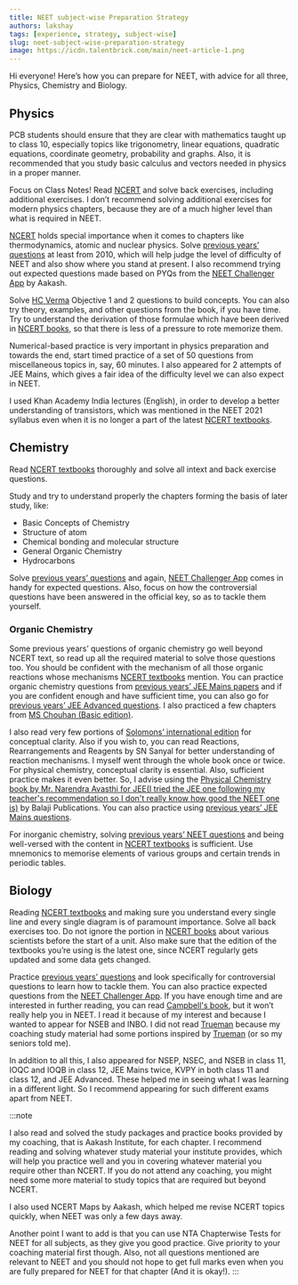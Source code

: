 ```yaml
---
title: NEET subject-wise Preparation Strategy
authors: lakshay
tags: [experience, strategy, subject-wise]
slug: neet-subject-wise-preparation-strategy
image: https://icdn.talentbrick.com/main/neet-article-1.png
---
```


Hi everyone! Here’s how you can prepare for NEET, with advice for all three, Physics, Chemistry and Biology.

<!--truncate-->

## Physics
PCB students should ensure that they are clear with mathematics taught up to class 10, especially topics like trigonometry, linear equations, quadratic equations, coordinate geometry, probability and graphs. Also, it is recommended that you study basic calculus and vectors needed in physics in a proper manner.

Focus on Class Notes!
Read [NCERT](https://amzn.to/3IR2dIz) and solve back exercises, including additional exercises. I don’t recommend solving additional exercises for modern physics chapters, because they are of a much higher level than what is required in NEET.

[NCERT](https://amzn.to/3IR2dIz) holds special importance when it comes to chapters like thermodynamics, atomic and nuclear physics.
Solve [previous years’ questions](https://amzn.to/31Wf4IU) at least from 2010, which will help judge the level of difficulty of NEET and also show where you stand at present. I also recommend trying out expected questions made based on PYQs from the [NEET Challenger App](https://play.google.com/store/apps/details?id=aakash.neet.past_year_papers) by Aakash.

Solve [HC Verma](https://amzn.to/3m5xAFR) Objective 1 and 2 questions to build concepts. You can also try theory, examples, and other questions from the book, if you have time.
Try to understand the derivation of those formulae which have been derived in [NCERT books](https://amzn.to/3IR2dIz), so that there is less of a pressure to rote memorize them. 

Numerical-based practice is very important in physics preparation and towards the end, start timed practice of a set of 50 questions from miscellaneous topics in, say, 60 minutes.
I also appeared for 2 attempts of JEE Mains, which gives a fair idea of the difficulty level we can also expect in NEET.

I used Khan Academy India lectures (English), in order to develop a better understanding of transistors, which was mentioned in the NEET 2021 syllabus even when it is no longer a part of the latest [NCERT textbooks](https://amzn.to/3IR2dIz).

## Chemistry
Read [NCERT textbooks](https://amzn.to/3IR2dIz) thoroughly and solve all intext and back exercise questions.

Study and try to understand properly the chapters forming the basis of later study, like:
- Basic Concepts of Chemistry
- Structure of atom
- Chemical bonding and molecular structure
- General Organic Chemistry
- Hydrocarbons

Solve [previous years’ questions](https://amzn.to/31Wf4IU) and again, [NEET Challenger App](https://play.google.com/store/apps/details?id=aakash.neet.past_year_papers) comes in handy for expected questions. Also, focus on how the controversial questions have been answered in the official key, so as to tackle them yourself. 

### Organic Chemistry
Some previous years’ questions of organic chemistry go well beyond NCERT text, so read up all the required material to solve those questions too.
You should be confident with the mechanism of all those organic reactions whose mechanisms [NCERT textbooks](https://amzn.to/3IR2dIz) mention. You can practice organic chemistry questions from [previous years’ JEE Mains papers](https://amzn.to/3GNE1oD) and if you are confident enough and have sufficient time, you can also go for [previous years’ JEE Advanced questions](https://amzn.to/31QIqsp). I also practiced a few chapters from [MS Chouhan (Basic edition)](https://amzn.to/3GNPcO6). 

I also read very few portions of [Solomons’ international edition](https://amzn.to/3EX9PqX) for conceptual clarity. Also if you wish to, you can read Reactions, Rearrangements and Reagents by SN Sanyal for better understanding of reaction mechanisms. I myself went through the whole book once or twice.
For physical chemistry, conceptual clarity is essential. Also, sufficient practice makes it even better. So, I advise using the [Physical Chemistry book by Mr. Narendra Avasthi for JEE(I tried the JEE one following my teacher's recommendation so I don't really know how good the NEET one is)](https://amzn.to/3dVd8mx) by Balaji Publications. You can also practice using [previous years’ JEE Mains questions](https://amzn.to/3GNE1oD).

For inorganic chemistry, solving [previous years’ NEET questions](https://amzn.to/31Wf4IU) and being well-versed with the content in [NCERT textbooks](https://amzn.to/3IR2dIz) is sufficient. Use mnemonics to memorise elements of various groups and certain trends in periodic tables.

## Biology
Reading [NCERT textbooks](https://amzn.to/3IR2dIz) and making sure you understand every single line and every single diagram is of paramount importance. Solve all back exercises too.
Do not ignore the portion in [NCERT books](https://amzn.to/3IR2dIz) about various scientists before the start of a unit. Also make sure that the edition of the textbooks you’re using is the latest one, since NCERT regularly gets updated and some data gets changed.

Practice [previous years’ questions](https://amzn.to/31Wf4IU) and look specifically for controversial questions to learn how to tackle them. You can also practice expected questions from the [NEET Challenger App](https://play.google.com/store/apps/details?id=aakash.neet.past_year_papers).
If you have enough time and are interested in further reading, you can read [Campbell's book](https://amzn.to/3IRn4eX), but it won’t really help you in NEET. I read it because of my interest and because I wanted to appear for NSEB and INBO.
I did not read [Trueman](https://amzn.to/30t2259) because my coaching study material had some portions inspired by [Trueman](https://amzn.to/30t2259) (or so my seniors told me). 

In addition to all this, I also appeared for NSEP, NSEC, and NSEB in class 11, IOQC and IOQB in class 12, JEE Mains twice, KVPY in both class 11 and class 12, and JEE Advanced. These helped me in seeing what I was learning in a different light. So I recommend appearing for such different exams apart from NEET.

:::note

I also read and solved the study packages and practice books provided by my coaching, that is Aakash Institute, for each chapter. I recommend reading and solving whatever study material your institute provides, which will help you practice well and you in covering whatever material you require other than NCERT. If you do not attend any coaching, you might need some more material to study topics that are required but beyond NCERT.

I also used NCERT Maps by Aakash, which helped me revise NCERT topics quickly, when NEET was only a few days away.

Another point I want to add is that you can use NTA Chapterwise Tests for NEET for all subjects, as they give you good practice. Give priority to your coaching material first though. Also, not all questions mentioned are relevant to NEET and you should not hope to get full marks even when you are fully prepared for NEET for that chapter (And it is okay!).
:::
